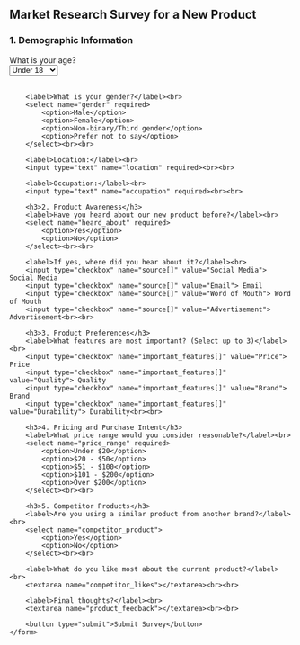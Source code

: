 <!DOCTYPE html>
<html lang="en">
<head>
    <meta charset="UTF-8">
    <meta name="viewport" content="width=device-width, initial-scale=1.0">
    <title>Market Research Survey</title>
</head>
<body>
    <h2>Market Research Survey for a New Product</h2>
    <form action="survey.php" method="POST">
        <h3>1. Demographic Information</h3>
        <label>What is your age?</label><br>
        <select name="age" required>
            <option>Under 18</option>
            <option>18-24</option>
            <option>25-34</option>
            <option>35-44</option>
            <option>45-54</option>
            <option>55-64</option>
            <option>65 or older</option>
        </select><br><br>

        <label>What is your gender?</label><br>
        <select name="gender" required>
            <option>Male</option>
            <option>Female</option>
            <option>Non-binary/Third gender</option>
            <option>Prefer not to say</option>
        </select><br><br>

        <label>Location:</label><br>
        <input type="text" name="location" required><br><br>

        <label>Occupation:</label><br>
        <input type="text" name="occupation" required><br><br>

        <h3>2. Product Awareness</h3>
        <label>Have you heard about our new product before?</label><br>
        <select name="heard_about" required>
            <option>Yes</option>
            <option>No</option>
        </select><br><br>

        <label>If yes, where did you hear about it?</label><br>
        <input type="checkbox" name="source[]" value="Social Media"> Social Media
        <input type="checkbox" name="source[]" value="Email"> Email
        <input type="checkbox" name="source[]" value="Word of Mouth"> Word of Mouth
        <input type="checkbox" name="source[]" value="Advertisement"> Advertisement<br><br>

        <h3>3. Product Preferences</h3>
        <label>What features are most important? (Select up to 3)</label><br>
        <input type="checkbox" name="important_features[]" value="Price"> Price
        <input type="checkbox" name="important_features[]" value="Quality"> Quality
        <input type="checkbox" name="important_features[]" value="Brand"> Brand
        <input type="checkbox" name="important_features[]" value="Durability"> Durability<br><br>

        <h3>4. Pricing and Purchase Intent</h3>
        <label>What price range would you consider reasonable?</label><br>
        <select name="price_range" required>
            <option>Under $20</option>
            <option>$20 - $50</option>
            <option>$51 - $100</option>
            <option>$101 - $200</option>
            <option>Over $200</option>
        </select><br><br>

        <h3>5. Competitor Products</h3>
        <label>Are you using a similar product from another brand?</label><br>
        <select name="competitor_product">
            <option>Yes</option>
            <option>No</option>
        </select><br><br>

        <label>What do you like most about the current product?</label><br>
        <textarea name="competitor_likes"></textarea><br><br>

        <label>Final thoughts?</label><br>
        <textarea name="product_feedback"></textarea><br><br>

        <button type="submit">Submit Survey</button>
    </form>
</body>
</html>

